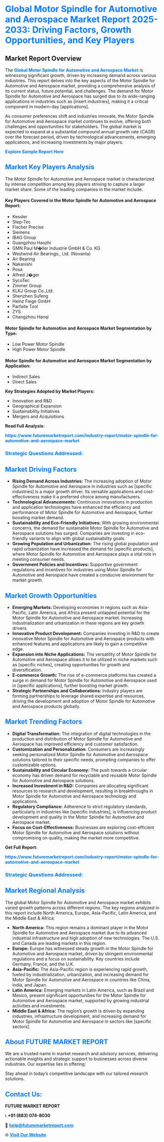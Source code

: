 <h1 style="color: #007BFF;">Global Motor Spindle for Automotive and Aerospace Market Report 2025-2033: Driving Factors, Growth Opportunities, and Key Players</h1>

<section id="overview">
<h2>Market Report Overview</h2>
<p>The <a href="https://www.futuremarketreport.com/industry-report/motor-spindle-for-automotive-and-aerospace-market" style="color: #007BFF; text-decoration: none;"><strong>Global Motor Spindle for Automotive and Aerospace Market</strong></a> is witnessing significant growth, driven by increasing demand across various industries. This report delves into the key aspects of the Motor Spindle for Automotive and Aerospace market, providing a comprehensive analysis of its current status, future potential, and challenges. The demand for Motor Spindle for Automotive and Aerospace has surged due to its wide-ranging applications in industries such as [insert industries], making it a critical component in modern-day [applications].</p>
<p>As consumer preferences shift and industries innovate, the Motor Spindle for Automotive and Aerospace market continues to evolve, offering both challenges and opportunities for stakeholders. The global market is expected to expand at a substantial compound annual growth rate (CAGR) over the forecast period, driven by technological advancements, emerging applications, and increasing investments by major players.</p>
</section>

<section id="overview">
<p><a href="https://www.futuremarketreport.com/request-sample/reportId=35647" style="color: #007BFF; text-decoration: none;"><strong>Explore Sample Report Here</strong></a></p>
</section>

<section id="key-players">
<h2 style="color: #007BFF;">Market Key Players Analysis</h2>
<p>The Motor Spindle for Automotive and Aerospace market is characterized by intense competition among key players striving to capture a larger market share. Some of the leading companies in the market include:</p>
<h4>Key Players Covered in the Motor Spindle for Automotive and Aerospace Report:</h4>
<ul><li>Kessler</li><li>Step-Tec</li><li>Fischer Precise</li><li>Siemens</li><li>IBAG Group</li><li>Guangzhou Haozhi</li><li>GMN Paul M�ller Industrie GmbH &amp; Co. KG</li><li>Westwind Air Bearings., Ltd. (Novanta)</li><li>Air Bearing</li><li>Nakanishi</li><li>Posa</li><li>Alfred J�ger</li><li>SycoTec</li><li>Zimmer Group</li><li>KLKJ Group Co.,Ltd.</li><li>Shenzhen Sufeng</li><li>Heinz Fiege GmbH</li><li>Parfaite Tool</li><li>ZYS</li><li>Changzhou Hanqi</li></ul>
<h4>Motor Spindle for Automotive and Aerospace Market Segmentation by Type:</h4>
<ul><li>Low Power Motor Spindle</li><li>High Power Motor Spindle</li></ul>

<h4>Motor Spindle for Automotive and Aerospace Market Segmentation by Application:</h4>
<ul><li>Indirect Sales</li><li>Direct Sales</li></ul>
<p><strong>Key Strategies Adopted by Market Players:</strong></p>
<ul>
<li>Innovation and R&D</li>
<li>Geographical Expansion</li>
<li>Sustainability Initiatives</li>
<li>Mergers and Acquisitions</li>
</ul>
</section>

<section>
<p><strong>Read Full Analysis: </strong></p><a href="https://www.futuremarketreport.com/industry-report/motor-spindle-for-automotive-and-aerospace-market" style="color: #007BFF; text-decoration: none;"><strong>https://www.futuremarketreport.com/industry-report/motor-spindle-for-automotive-and-aerospace-market</strong></a>
<h3 style="color: #007BFF;">Strategic Questions Addressed:</h3>
</section>

<section id="driving-factors">
<h2 style="color: #007BFF;">Market Driving Factors</h2>
<ul>
<li><strong>Rising Demand Across Industries:</strong> The increasing adoption of Motor Spindle for Automotive and Aerospace in industries such as [specific industries] is a major growth driver. Its versatile applications and cost-effectiveness make it a preferred choice among manufacturers.</li>
<li><strong>Technological Advancements:</strong> Continuous innovations in production and application technologies have enhanced the efficiency and performance of Motor Spindle for Automotive and Aerospace, further boosting market demand.</li>
<li><strong>Sustainability and Eco-Friendly Initiatives:</strong> With growing environmental concerns, the demand for sustainable Motor Spindle for Automotive and Aerospace solutions has surged. Companies are investing in eco-friendly variants to align with global sustainability goals.</li>
<li><strong>Growing Population and Urbanization:</strong> The rising global population and rapid urbanization have increased the demand for [specific products], where Motor Spindle for Automotive and Aerospace plays a vital role in meeting consumer needs.</li>
<li><strong>Government Policies and Incentives:</strong> Supportive government regulations and incentives for industries using Motor Spindle for Automotive and Aerospace have created a conducive environment for market growth.</li>
</ul>
</section>

<section id="growth-opportunities">
<h2 style="color: #007BFF;">Market Growth Opportunities</h2>
<ul>
<li><strong>Emerging Markets:</strong> Developing economies in regions such as Asia-Pacific, Latin America, and Africa present untapped potential for the Motor Spindle for Automotive and Aerospace market. Increasing industrialization and urbanization in these regions are key growth drivers.</li>
<li><strong>Innovative Product Development:</strong> Companies investing in R&D to create innovative Motor Spindle for Automotive and Aerospace products with enhanced features and applications are likely to gain a competitive edge.</li>
<li><strong>Expansion into Niche Applications:</strong> The versatility of Motor Spindle for Automotive and Aerospace allows it to be utilized in niche markets such as [specific niches], creating opportunities for growth and diversification.</li>
<li><strong>E-commerce Growth:</strong> The rise of e-commerce platforms has created a surge in demand for Motor Spindle for Automotive and Aerospace used in [specific applications], further boosting market growth.</li>
<li><strong>Strategic Partnerships and Collaborations:</strong> Industry players are forming partnerships to leverage shared expertise and resources, driving the development and adoption of Motor Spindle for Automotive and Aerospace products globally.</li>
</ul>
</section>

<section id="trending-factors">
<h2 style="color: #007BFF;">Market Trending Factors</h2>
<ul>
<li><strong>Digital Transformation:</strong> The integration of digital technologies in the production and distribution of Motor Spindle for Automotive and Aerospace has improved efficiency and customer satisfaction.</li>
<li><strong>Customization and Personalization:</strong> Consumers are increasingly seeking personalized Motor Spindle for Automotive and Aerospace solutions tailored to their specific needs, prompting companies to offer customizable options.</li>
<li><strong>Sustainability and Circular Economy:</strong> The push towards a circular economy has driven demand for recyclable and reusable Motor Spindle for Automotive and Aerospace solutions.</li>
<li><strong>Increased Investment in R&D:</strong> Companies are allocating significant resources to research and development, resulting in breakthroughs in Motor Spindle for Automotive and Aerospace technology and applications.</li>
<li><strong>Regulatory Compliance:</strong> Adherence to strict regulatory standards, particularly in industries like [specific industries], is influencing product development and quality in the Motor Spindle for Automotive and Aerospace market.</li>
<li><strong>Focus on Cost-Effectiveness:</strong> Businesses are exploring cost-efficient Motor Spindle for Automotive and Aerospace solutions without compromising on quality, making the market more competitive.</li>
</ul>
</section>

<section>
<p><strong>Get Full Report: </strong></p><a href="https://www.futuremarketreport.com/industry-report/motor-spindle-for-automotive-and-aerospace-market" style="color: #007BFF; text-decoration: none;"><strong>https://www.futuremarketreport.com/industry-report/motor-spindle-for-automotive-and-aerospace-market</strong></a>
<h3 style="color: #007BFF;">Strategic Questions Addressed:</h3>
</section>


<section id="regional-analysis">
<h2 style="color: #007BFF;">Market Regional Analysis</h2>
<p>The global Motor Spindle for Automotive and Aerospace market exhibits varied growth patterns across different regions. The key regions analyzed in this report include North America, Europe, Asia-Pacific, Latin America, and the Middle East & Africa:</p>
<ul>
<li><strong>North America:</strong> This region remains a dominant player in the Motor Spindle for Automotive and Aerospace market due to its advanced industrial infrastructure and high adoption of new technologies. The U.S. and Canada are leading markets in this region.</li>
<li><strong>Europe:</strong> Europe has witnessed steady growth in the Motor Spindle for Automotive and Aerospace market, driven by stringent environmental regulations and a focus on sustainability. Key countries include Germany, France, and the U.K.</li>
<li><strong>Asia-Pacific:</strong> The Asia-Pacific region is experiencing rapid growth, fueled by industrialization, urbanization, and increasing demand for Motor Spindle for Automotive and Aerospace in countries like China, India, and Japan.</li>
<li><strong>Latin America:</strong> Emerging markets in Latin America, such as Brazil and Mexico, present significant opportunities for the Motor Spindle for Automotive and Aerospace market, supported by growing industrial activities and investments.</li>
<li><strong>Middle East & Africa:</strong> The region’s growth is driven by expanding industries, infrastructure development, and increasing demand for Motor Spindle for Automotive and Aerospace in sectors like [specific sectors].</li>
</ul>
</section>

<footer>
<h2 style="color: #007BFF;">About FUTURE MARKET REPORT</h2>
<p>We are a trusted name in market research and advisory services, delivering actionable insights and strategic support to businesses across diverse industries. Our expertise lies in offering:</p>

<p>Stay ahead in today’s competitive landscape with our tailored research solutions.</p>

<h2 style="color: #007BFF;">Contact Us:</h2>
<p><strong>FUTURE MARKET REPORT</strong></p>
<p>📞 <strong>+91 (883) 074-8030</strong></p>
<p>📧 <strong><a href="mailto:help@futuremarketreport.com" style="color: #007BFF;">help@futuremarketreport.com</a></strong></p>
<p>🌐 <strong><a href="https://www.futuremarketreport.com/" style="color: #007BFF;">Visit Our Website</a></strong></p>
</footer>